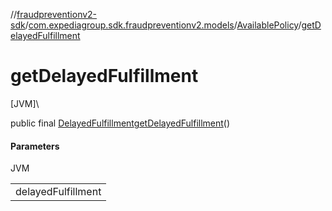 //[fraudpreventionv2-sdk](../../../index.md)/[com.expediagroup.sdk.fraudpreventionv2.models](../index.md)/[AvailablePolicy](index.md)/[getDelayedFulfillment](get-delayed-fulfillment.md)

# getDelayedFulfillment

[JVM]\

public final [DelayedFulfillment](../-delayed-fulfillment/index.md)[getDelayedFulfillment](get-delayed-fulfillment.md)()

#### Parameters

JVM

| |
|---|
| delayedFulfillment |

